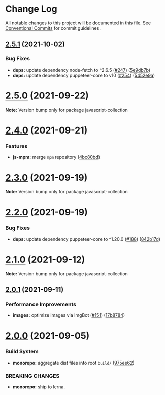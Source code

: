 # Change Log

All notable changes to this project will be documented in this file.
See [Conventional Commits](https://conventionalcommits.org) for commit guidelines.

## [2.5.1](https://github.com/sabertazimi/hust-web/compare/v2.5.0...v2.5.1) (2021-10-02)


### Bug Fixes

* **deps:** update dependency node-fetch to ^2.6.5 ([#247](https://github.com/sabertazimi/hust-web/issues/247)) ([5e9db7b](https://github.com/sabertazimi/hust-web/commit/5e9db7b534986a8ca9bbc8dd77ca3a84c308cf61))
* **deps:** update dependency puppeteer-core to v10 ([#254](https://github.com/sabertazimi/hust-web/issues/254)) ([5452e9a](https://github.com/sabertazimi/hust-web/commit/5452e9a1dc537dc04b83004101f4b67d62c6ec41))





# [2.5.0](https://github.com/sabertazimi/hust-web/compare/v2.4.0...v2.5.0) (2021-09-22)

**Note:** Version bump only for package javascript-collection





# [2.4.0](https://github.com/sabertazimi/hust-web/compare/v2.3.0...v2.4.0) (2021-09-21)


### Features

* **js-mpm:** merge `mpm` repository ([4bc80bd](https://github.com/sabertazimi/hust-web/commit/4bc80bd6d5b2404fc1b2953133727dd47d0979bc))





# [2.3.0](https://github.com/sabertazimi/hust-web/compare/v2.2.0...v2.3.0) (2021-09-19)

**Note:** Version bump only for package javascript-collection





# [2.2.0](https://github.com/sabertazimi/hust-web/compare/v2.1.0...v2.2.0) (2021-09-19)


### Bug Fixes

* **deps:** update dependency puppeteer-core to ^1.20.0 ([#188](https://github.com/sabertazimi/hust-web/issues/188)) ([842b17d](https://github.com/sabertazimi/hust-web/commit/842b17d1aa53645a27ca2958678d3d893fbb520f))





# [2.1.0](https://github.com/sabertazimi/hust-web/compare/v2.0.1...v2.1.0) (2021-09-12)

**Note:** Version bump only for package javascript-collection





## [2.0.1](https://github.com/sabertazimi/hust-web/compare/v2.0.0...v2.0.1) (2021-09-11)


### Performance Improvements

* **images:** optimize images via ImgBot ([#151](https://github.com/sabertazimi/hust-web/issues/151)) ([17b8784](https://github.com/sabertazimi/hust-web/commit/17b87845c8d7b69fa2e5bdcd14cbc9377bbfa727))





# [2.0.0](https://github.com/sabertazimi/hust-web/compare/v1.2.0...v2.0.0) (2021-09-05)


### Build System

* **monorepo:** aggregate dist files into root `build/` ([975ee62](https://github.com/sabertazimi/hust-web/commit/975ee62aa2637702568a44bf978e6b723fb35e0f))


### BREAKING CHANGES

* **monorepo:** ship to lerna.
